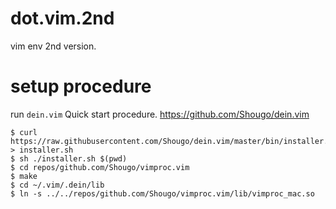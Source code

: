 # dot.vim.2nd
vim env 2nd version.

# setup procedure

run `dein.vim` Quick start procedure.
  https://github.com/Shougo/dein.vim

```
$ curl https://raw.githubusercontent.com/Shougo/dein.vim/master/bin/installer.sh > installer.sh
$ sh ./installer.sh $(pwd)
$ cd repos/github.com/Shougo/vimproc.vim
$ make
$ cd ~/.vim/.dein/lib
$ ln -s ../../repos/github.com/Shougo/vimproc.vim/lib/vimproc_mac.so
```
